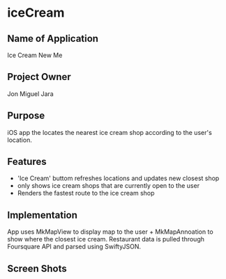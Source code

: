 # iceCream





## Name of Application
Ice Cream New Me
## Project Owner
Jon Miguel Jara
## Purpose
iOS app the locates the nearest ice cream shop according to the user's location. 

## Features
* 'Ice Cream' buttom refreshes locations and updates new closest shop
* only shows ice cream shops that are currently open to the user
* Renders the fastest route to the ice cream shop

## Implementation
App uses MkMapView to display map to the user + MkMapAnnoation to show where the closest ice cream. Restaurant data is pulled through Foursquare API and parsed using SwiftyJSON. 


## Screen Shots


